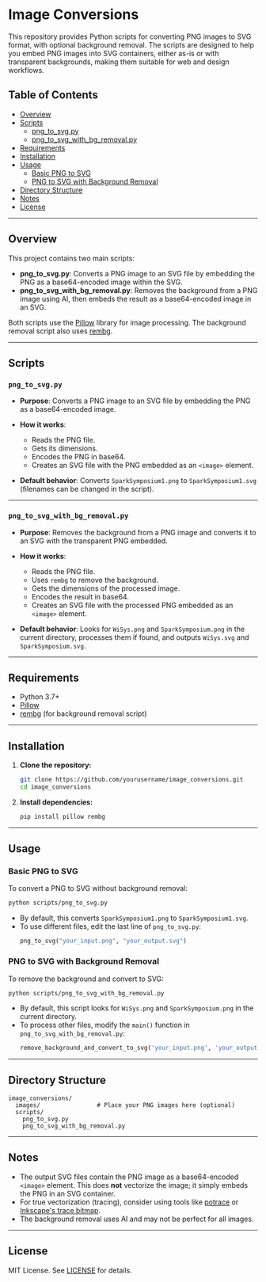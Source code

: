 # Image Conversions

This repository provides Python scripts for converting PNG images to SVG format, with optional background removal. The scripts are designed to help you embed PNG images into SVG containers, either as-is or with transparent backgrounds, making them suitable for web and design workflows.

## Table of Contents

- [Overview](#overview)
- [Scripts](#scripts)
  - [png_to_svg.py](#png_to_svgpy)
  - [png_to_svg_with_bg_removal.py](#png_to_svg_with_bg_removalpy)
- [Requirements](#requirements)
- [Installation](#installation)
- [Usage](#usage)
  - [Basic PNG to SVG](#basic-png-to-svg)
  - [PNG to SVG with Background Removal](#png-to-svg-with-background-removal)
- [Directory Structure](#directory-structure)
- [Notes](#notes)
- [License](#license)

---

## Overview

This project contains two main scripts:

- **png_to_svg.py**: Converts a PNG image to an SVG file by embedding the PNG as a base64-encoded image within the SVG.
- **png_to_svg_with_bg_removal.py**: Removes the background from a PNG image using AI, then embeds the result as a base64-encoded image in an SVG.

Both scripts use the [Pillow](https://python-pillow.org/) library for image processing. The background removal script also uses [rembg](https://github.com/danielgatis/rembg).

---

## Scripts

### `png_to_svg.py`

- **Purpose**: Converts a PNG image to an SVG file by embedding the PNG as a base64-encoded image.
- **How it works**:
  - Reads the PNG file.
  - Gets its dimensions.
  - Encodes the PNG in base64.
  - Creates an SVG file with the PNG embedded as an `<image>` element.

- **Default behavior**: Converts `SparkSymposium1.png` to `SparkSymposium1.svg` (filenames can be changed in the script).

---

### `png_to_svg_with_bg_removal.py`

- **Purpose**: Removes the background from a PNG image and converts it to an SVG with the transparent PNG embedded.
- **How it works**:
  - Reads the PNG file.
  - Uses `rembg` to remove the background.
  - Gets the dimensions of the processed image.
  - Encodes the result in base64.
  - Creates an SVG file with the processed PNG embedded as an `<image>` element.

- **Default behavior**: Looks for `WiSys.png` and `SparkSymposium.png` in the current directory, processes them if found, and outputs `WiSys.svg` and `SparkSymposium.svg`.

---

## Requirements

- Python 3.7+
- [Pillow](https://python-pillow.org/)
- [rembg](https://github.com/danielgatis/rembg) (for background removal script)

---

## Installation

1. **Clone the repository:**
   ```bash
   git clone https://github.com/yourusername/image_conversions.git
   cd image_conversions
   ```

2. **Install dependencies:**
   ```bash
   pip install pillow rembg
   ```

---

## Usage

### Basic PNG to SVG

To convert a PNG to SVG without background removal:

```bash
python scripts/png_to_svg.py
```

- By default, this converts `SparkSymposium1.png` to `SparkSymposium1.svg`.
- To use different files, edit the last line of `png_to_svg.py`:
  ```python
  png_to_svg("your_input.png", "your_output.svg")
  ```

### PNG to SVG with Background Removal

To remove the background and convert to SVG:

```bash
python scripts/png_to_svg_with_bg_removal.py
```

- By default, this script looks for `WiSys.png` and `SparkSymposium.png` in the current directory.
- To process other files, modify the `main()` function in `png_to_svg_with_bg_removal.py`:
  ```python
  remove_background_and_convert_to_svg('your_input.png', 'your_output.svg')
  ```

---

## Directory Structure

```
image_conversions/
  images/                # Place your PNG images here (optional)
  scripts/
    png_to_svg.py
    png_to_svg_with_bg_removal.py
```

---

## Notes

- The output SVG files contain the PNG image as a base64-encoded `<image>` element. This does **not** vectorize the image; it simply embeds the PNG in an SVG container.
- For true vectorization (tracing), consider using tools like [potrace](http://potrace.sourceforge.net/) or [Inkscape's trace bitmap](https://inkscape.org/doc/tutorials/tracing/tutorial-tracing.html).
- The background removal uses AI and may not be perfect for all images.

---

## License

MIT License. See [LICENSE](LICENSE) for details.
